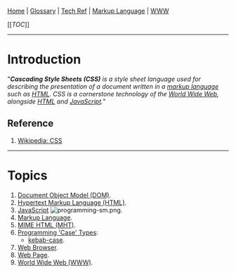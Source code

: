 [Home](/Slalom-LLC/Slalom-Consulting) | [Glossary](/Glossary) | [Tech Ref](/Tech-Ref) | [Markup Language](/Tech-Ref/Software-Development/Markup-Language) | [WWW](/Tech-Ref/WWW-\(World-Wide-Web\))

[[_TOC_]]

---
# Introduction
"_***Cascading Style Sheets (CSS)*** is a style sheet language used for describing the presentation of a document written in a [markup language](/Tech-Ref/Software-Development/Markup-Language) such as [HTML](/Tech-Ref/WWW-\(World-Wide-Web\)/HTML-\(Hypertext-Markup-Language\)). CSS is a cornerstone technology of the [World Wide Web](/Tech-Ref/WWW-\(World-Wide-Web\)), alongside [HTML](/Tech-Ref/WWW-\(World-Wide-Web\)/HTML-\(Hypertext-Markup-Language\)) and [JavaScript](/Tech-Ref/Software-Development/JavaScript)._"

## Reference
1. [Wikipedia: CSS](https://en.wikipedia.org/wiki/css)

---
# Topics
1. [Document Object Model (DOM)](/Tech-Ref/WWW-\(World-Wide-Web\)/DOM-\(Document-Object-Model\)).
1. [Hypertext Markup Language (HTML)](/Tech-Ref/WWW-\(World-Wide-Web\)/HTML-\(Hypertext-Markup-Language\)).
1. [JavaScript](/Tech-Ref/Software-Development/JavaScript) ![programming-sm.png](/.attachments/programming-sm-84511b90-2d77-4364-8b25-7bee99dd4060.png).
1. [Markup Language](/Tech-Ref/Software-Development/Markup-Language).
1. [MIME HTML (MHT)](/Tech-Ref/WWW-\(World-Wide-Web\)/Web-Page/MHT-\(MIME-HTML\)).
1. [Programming 'Case' Types](/Tech-Ref/Software-Development/Programming-Case-Types):
   - [kebab-case](/Tech-Ref/Software-Development/Programming-Case-Types#kebabcase).
1. [Web Browser](/Tech-Ref/WWW-\(World-Wide-Web\)/Web-Browser).
1. [Web Page](/Tech-Ref/WWW-\(World-Wide-Web\)/Web-Page).
1. [World Wide Web (WWW)](/Tech-Ref/WWW-\(World-Wide-Web\)).
